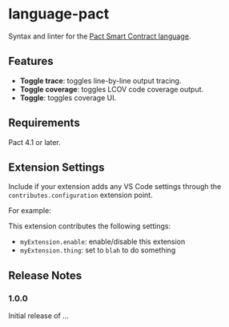 # language-pact

Syntax and linter for the [Pact Smart Contract language](http://kadena.io/pact).

## Features

- **Toggle trace**: toggles line-by-line output tracing.
- **Toggle coverage**: toggles LCOV code coverage output.
- **Toggle**: toggles coverage UI.

## Requirements

Pact 4.1 or later.

## Extension Settings

Include if your extension adds any VS Code settings through the `contributes.configuration` extension point.

For example:

This extension contributes the following settings:

- `myExtension.enable`: enable/disable this extension
- `myExtension.thing`: set to `blah` to do something

## Release Notes

### 1.0.0

Initial release of ...
